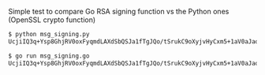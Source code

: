 
Simple test to compare Go RSA signing function vs the Python ones (OpenSSL crypto function)

```sh
$ python msg_signing.py 
UcjiIQ3q+Ysp8GhjRV0oxFyqmdLAXdSbQSJa1fTgJQo/tSrukC9oXyjvHyCxm5+1aV0aJaoiR79ubwnzUxj+XxOGP2JTxQPDDZ6sHARx2cFzdT+q34BrlnKGKO/j74pG6d61pw6yMekvCI72XliJQR4VliFmDGBgfbbw9N8fUY4h0hJ5UIB1S2Ddz/0au3cY+Xg2tp15pLnz9or5LbenNCoDrw41yuUMjNOAiBKKp7BrYIx9JtI3hSJpU4RcT45IC8D0qUKTqp9uyEXTPmp9twVPFu21UwJo9xj75CtCsksNP3CT/liQjs96GG9WOHFBuq3nUFbWrCzureymkK2V3Q==
```

```sh
$ go run msg_signing.go 
UcjiIQ3q+Ysp8GhjRV0oxFyqmdLAXdSbQSJa1fTgJQo/tSrukC9oXyjvHyCxm5+1aV0aJaoiR79ubwnzUxj+XxOGP2JTxQPDDZ6sHARx2cFzdT+q34BrlnKGKO/j74pG6d61pw6yMekvCI72XliJQR4VliFmDGBgfbbw9N8fUY4h0hJ5UIB1S2Ddz/0au3cY+Xg2tp15pLnz9or5LbenNCoDrw41yuUMjNOAiBKKp7BrYIx9JtI3hSJpU4RcT45IC8D0qUKTqp9uyEXTPmp9twVPFu21UwJo9xj75CtCsksNP3CT/liQjs96GG9WOHFBuq3nUFbWrCzureymkK2V3Q==%      
```                                    
